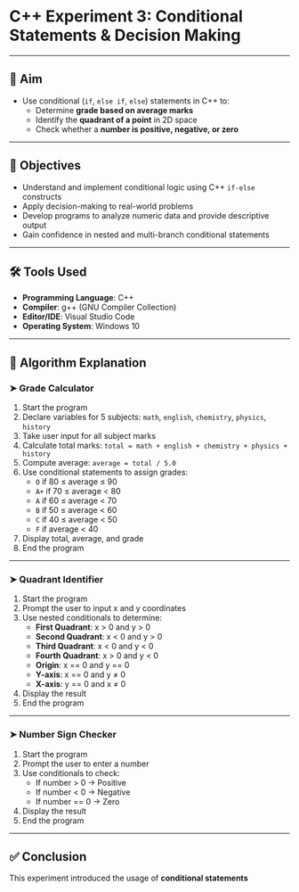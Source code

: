 # C++ Experiment 3: Conditional Statements & Decision Making

---

## 🎯 Aim

- Use conditional (`if`, `else if`, `else`) statements in C++ to:
  - Determine **grade based on average marks**
  - Identify the **quadrant of a point** in 2D space
  - Check whether a **number is positive, negative, or zero**

---

## 🧠 Objectives

- Understand and implement conditional logic using C++ `if-else` constructs  
- Apply decision-making to real-world problems  
- Develop programs to analyze numeric data and provide descriptive output  
- Gain confidence in nested and multi-branch conditional statements

---

## 🛠 Tools Used

- **Programming Language**: C++  
- **Compiler**: g++ (GNU Compiler Collection)  
- **Editor/IDE**: Visual Studio Code  
- **Operating System**: Windows 10  

---

## 📘 Algorithm Explanation

### ➤ Grade Calculator

1. Start the program  
2. Declare variables for 5 subjects: `math`, `english`, `chemistry`, `physics`, `history`  
3. Take user input for all subject marks  
4. Calculate total marks: `total = math + english + chemistry + physics + history`  
5. Compute average: `average = total / 5.0`  
6. Use conditional statements to assign grades:
   - `O` if 80 ≤ average ≤ 90  
   - `A+` if 70 ≤ average < 80  
   - `A` if 60 ≤ average < 70  
   - `B` if 50 ≤ average < 60  
   - `C` if 40 ≤ average < 50  
   - `F` if average < 40  
7. Display total, average, and grade  
8. End the program  

---

### ➤ Quadrant Identifier

1. Start the program  
2. Prompt the user to input x and y coordinates  
3. Use nested conditionals to determine:
   - **First Quadrant**: x > 0 and y > 0  
   - **Second Quadrant**: x < 0 and y > 0  
   - **Third Quadrant**: x < 0 and y < 0  
   - **Fourth Quadrant**: x > 0 and y < 0  
   - **Origin**: x == 0 and y == 0  
   - **Y-axis**: x == 0 and y ≠ 0  
   - **X-axis**: y == 0 and x ≠ 0  
4. Display the result  
5. End the program  

---

### ➤ Number Sign Checker

1. Start the program  
2. Prompt the user to enter a number  
3. Use conditionals to check:
   - If number > 0 → Positive  
   - If number < 0 → Negative  
   - If number == 0 → Zero  
4. Display the result  
5. End the program  

---

## ✅ Conclusion

This experiment introduced the usage of **conditional statements**
